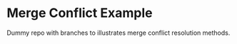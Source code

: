# Merge Conflict Example

Dummy repo with branches to illustrates merge conflict resolution methods.
